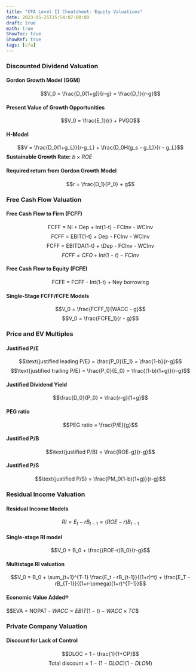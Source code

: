 ```yaml
---
title: "CFA Level II Cheatsheet: Equity Valuations"
date: 2023-05-25T15:54:07-08:00
draft: true
math: true
ShowToc: true
ShowRef: true
tags: [cfa]
---
```

### Discounted Dividend Valuation
#### Gordon Growth Model (GGM)
$$V_0 = \frac{D_0(1+g)}{r-g} = \frac{D_1}{r-g}$$
#### Present Value of Growth Opportunities
$$V_0 = \frac{E_1}{r} + PVGO$$
#### H-Model
$$V = \frac{D_0(1+g_L)}{r-g_L} + \frac{D_0H(g_s - g_L)}{r - g_L}$$
**Sustainable Growth Rate:** $b \times ROE$
#### Required return from Gordon Growth Model
$$r = \frac{D_1}{P_0} + g$$

### Free Cash Flow Valuation
#### Free Cash Flow to Firm (FCFF)
$$\text{FCFF = NI + Dep + Int(1-t) - FCInv - WCInv}$$
$$\text{FCFF = EBIT(1-t) + Dep - FCInv - WCInv}$$
$$\text{FCFF = EBITDA(1-t) + tDep - FCInv - WCInv}$$
$$FCFF = CFO + Int(1-t) - FCInv$$
#### Free Cash Flow to Equity (FCFE)
$$\text{FCFE = FCFF - Int(1-t) + Ney borrowing}$$
#### Single-Stage FCFF/FCFE Models
$$V_0 = \frac{FCFF_1}{WACC - g}$$
$$V_0 = \frac{FCFE_1}{r - g}$$

### Price and EV Multiples
#### Justified P/E
$$\text{justified leading P/E} = \frac{P_0}{E_1} = \frac{1-b}{r-g}$$
$$\text{justified trailing P/E} = \frac{P_0}{E_0} = \frac{(1-b)(1+g)}{r-g}$$
#### Justified Dividend Yield
$$\frac{D_0}{P_0} = \frac{r-g}{1+g}$$
#### PEG ratio
$$PEG ratio = \frac{P/E}{g}$$
#### Justified P/B
$$\text{justified P/B} = \frac{ROE-g}{r-g}$$
#### Justified P/S
$$\text{justified P/S} = \frac{PM_0(1-b)(1+g)}{r-g}$$

### Residual Income Valuation
#### Residual Income Models
$$RI = E_t - rB_{t-1} = (ROE - r)B_{t-1}$$
#### Single-stage RI model
$$V_0 = B_0 + \frac{(ROE-r)B_0}{r-g}$$
#### Multistage RI valuation
$$V_0 = B_0 + \sum_{t=1}^{T-1} \frac{E_t - rB_{t-1}}{(1+r)^t} + \frac{E_T - rB_{T-1}}{(1+r-\omega)(1+r)^{T-1}}$$

#### Economic Value Added®
$$EVA = NOPAT - $WACC = EBIT(1-t) - WACC\times TC$$

### Private Company Valuation
#### Discount for Lack of Control
$$DLOC = 1 - \frac{1}{1+CP}$$
$$\text{Total discount} = 1 - (1-DLOC)(1-DLOM)$$
